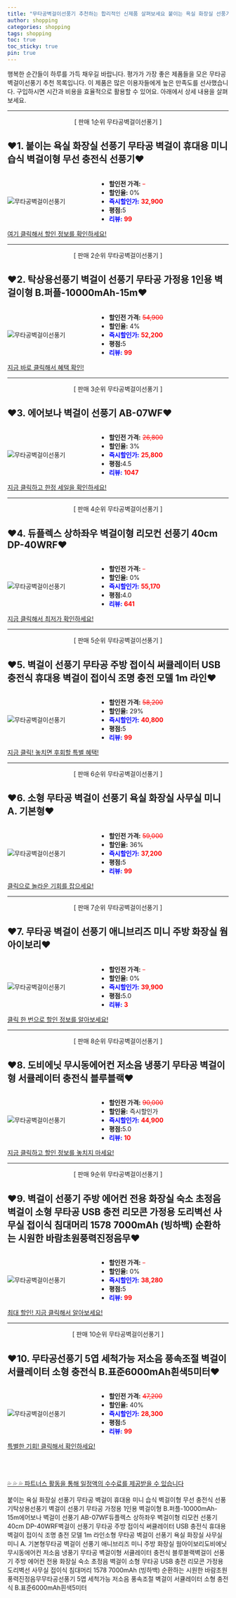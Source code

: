```yaml
---
title: "무타공벽걸이선풍기 추천하는 합리적인 신제품 살펴보세요 붙이는 욕실 화장실 선풍기 무타공"
author: shopping
categories: shopping
tags: shopping
toc: true
toc_sticky: true
pin: true
---
```

행복한 순간들이 하루를 가득 채우길 바랍니다. 평가가 가장 좋은 제품들을 모은 무타공벽걸이선풍기 추천 목록입니다. 이 제품은 많은 이용자들에게 높은 만족도를 선사했습니다. 구입하시면 시간과 비용을 효율적으로 활용할 수 있어요. 아래에서 상세 내용을 살펴보세요.

---
<p class="toplist" style="margin: 0 auto; display: block; width: fit-content;">[ 판매 1순위 무타공벽걸이선풍기 ]</p>

<h2><strong>❤️1. 붙이는 욕실 화장실 선풍기 무타공 벽걸이 휴대용 미니 습식 벽걸이형 무선 충전식 선풍기❤️</strong></h2>

<div style="display: flex; align-items: center;">
    <div style="flex: 0.4;">
        <img src="https://thumbnail10.coupangcdn.com/thumbnails/remote/230x230ex/image/vendor_inventory/b5b9/9ac486c7d05542a70085bc622e2508fe9a95178b6606860942c61396e849.png" alt="무타공벽걸이선풍기" style="max-width: 100%;">
    </div>
    <div style="flex: 0.6; margin-left: 10px;">
        <ul>
            <li><strong>할인전 가격:</strong> <del style="color: red;">-</del></li>
            <li><strong>할인율:</strong> 0%</li>
            <li><span style='color:blue'><strong>즉시할인가:</strong></span> <span style='color:red'><strong>32,900</strong></span></li>
            <li><strong>평점:</strong>5</li>
            <li><span style='color:blue'><strong>리뷰:</strong></span> <span style='color:red'><strong>99</strong></span></li>
        </ul>
    </div>
</div>
<div class="center">
    <a href="https://William4Davisa.github.io?lptag=AF9450613&subid=githubio&pageKey=8182937517&traceid=V0-153&itemId=23398916716&vendorItemId=90426123597" class="myButton">
        여기 클릭해서 할인 정보를 확인하세요!
    </a>
</div>


---
<p class="toplist" style="margin: 0 auto; display: block; width: fit-content;">[ 판매 2순위 무타공벽걸이선풍기 ]</p>

<h2><strong>❤️2. 탁상용선풍기 벽걸이 선풍기 무타공 가정용 1인용 벽걸이형 B.퍼플-10000mAh-15m❤️</strong></h2>

<div style="display: flex; align-items: center;">
    <div style="flex: 0.4;">
        <img src="https://thumbnail10.coupangcdn.com/thumbnails/remote/230x230ex/image/vendor_inventory/540d/80ac33d9717a90b7f9ba43059e96db3c67854eaa30ac9c313fd20c52b112.jpg" alt="무타공벽걸이선풍기" style="max-width: 100%;">
    </div>
    <div style="flex: 0.6; margin-left: 10px;">
        <ul>
            <li><strong>할인전 가격:</strong> <del style="color: red;">54,900</del></li>
            <li><strong>할인율:</strong> 4%</li>
            <li><span style='color:blue'><strong>즉시할인가:</strong></span> <span style='color:red'><strong>52,200</strong></span></li>
            <li><strong>평점:</strong>5</li>
            <li><span style='color:blue'><strong>리뷰:</strong></span> <span style='color:red'><strong>99</strong></span></li>
        </ul>
    </div>
</div>
<div class="center">
    <a href="https://William4Davisa.github.io?lptag=AF9450613&subid=githubio&pageKey=8140608855&traceid=V0-153&itemId=23132725222&vendorItemId=90165676157" class="myButton">
        지금 바로 클릭해서 혜택 확인!
    </a>
</div>


---
<p class="toplist" style="margin: 0 auto; display: block; width: fit-content;">[ 판매 3순위 무타공벽걸이선풍기 ]</p>

<h2><strong>❤️3. 에어보나 벽걸이 선풍기 AB-07WF❤️</strong></h2>

<div style="display: flex; align-items: center;">
    <div style="flex: 0.4;">
        <img src="https://thumbnail10.coupangcdn.com/thumbnails/remote/230x230ex/image/vendor_inventory/6652/6a0bbd5a67ea4012e2d8fd31f405bc77279e48324a79ccbb526ddd0e9ad7.jpg" alt="무타공벽걸이선풍기" style="max-width: 100%;">
    </div>
    <div style="flex: 0.6; margin-left: 10px;">
        <ul>
            <li><strong>할인전 가격:</strong> <del style="color: red;">26,800</del></li>
            <li><strong>할인율:</strong> 3%</li>
            <li><span style='color:blue'><strong>즉시할인가:</strong></span> <span style='color:red'><strong>25,800</strong></span></li>
            <li><strong>평점:</strong>4.5</li>
            <li><span style='color:blue'><strong>리뷰:</strong></span> <span style='color:red'><strong>1047</strong></span></li>
        </ul>
    </div>
</div>
<div class="center">
    <a href="https://William4Davisa.github.io?lptag=AF9450613&subid=githubio&pageKey=6438835882&traceid=V0-153&itemId=13929421722&vendorItemId=86703182870" class="myButton">
        지금 클릭하고 한정 세일을 확인하세요!
    </a>
</div>


---
<p class="toplist" style="margin: 0 auto; display: block; width: fit-content;">[ 판매 4순위 무타공벽걸이선풍기 ]</p>

<h2><strong>❤️4. 듀플렉스 상하좌우 벽걸이형 리모컨 선풍기 40cm DP-40WRF❤️</strong></h2>

<div style="display: flex; align-items: center;">
    <div style="flex: 0.4;">
        <img src="https://thumbnail8.coupangcdn.com/thumbnails/remote/230x230ex/image/vendor_inventory/42d9/efedac13e0949fd978566b6b44c79e1baed362f6c6ca636e1448f8926d07.png" alt="무타공벽걸이선풍기" style="max-width: 100%;">
    </div>
    <div style="flex: 0.6; margin-left: 10px;">
        <ul>
            <li><strong>할인전 가격:</strong> <del style="color: red;">-</del></li>
            <li><strong>할인율:</strong> 0%</li>
            <li><span style='color:blue'><strong>즉시할인가:</strong></span> <span style='color:red'><strong>55,170</strong></span></li>
            <li><strong>평점:</strong>4.0</li>
            <li><span style='color:blue'><strong>리뷰:</strong></span> <span style='color:red'><strong>641</strong></span></li>
        </ul>
    </div>
</div>
<div class="center">
    <a href="https://William4Davisa.github.io?lptag=AF9450613&subid=githubio&pageKey=5380524942&traceid=V0-153&itemId=7990479039&vendorItemId=86838595581" class="myButton">
        지금 클릭해서 최저가 확인하세요!
    </a>
</div>


---
<p class="toplist" style="margin: 0 auto; display: block; width: fit-content;">[ 판매 5순위 무타공벽걸이선풍기 ]</p>

<h2><strong>❤️5. 벽걸이 선풍기 무타공 주방 접이식 써큘레이터 USB 충전식 휴대용 벽걸이 접이식 조명 충전 모델 1m 라인❤️</strong></h2>

<div style="display: flex; align-items: center;">
    <div style="flex: 0.4;">
        <img src="https://thumbnail7.coupangcdn.com/thumbnails/remote/230x230ex/image/vendor_inventory/1f50/f61e6f140b75243139da36210fa61a119cabee56b143235cda698b345ffc.png" alt="무타공벽걸이선풍기" style="max-width: 100%;">
    </div>
    <div style="flex: 0.6; margin-left: 10px;">
        <ul>
            <li><strong>할인전 가격:</strong> <del style="color: red;">58,200</del></li>
            <li><strong>할인율:</strong> 29%</li>
            <li><span style='color:blue'><strong>즉시할인가:</strong></span> <span style='color:red'><strong>40,800</strong></span></li>
            <li><strong>평점:</strong>5</li>
            <li><span style='color:blue'><strong>리뷰:</strong></span> <span style='color:red'><strong>99</strong></span></li>
        </ul>
    </div>
</div>
<div class="center">
    <a href="https://William4Davisa.github.io?lptag=AF9450613&subid=githubio&pageKey=8080428138&traceid=V0-153&itemId=22783576088&vendorItemId=89818623564" class="myButton">
        지금 클릭! 놓치면 후회할 특별 혜택!
    </a>
</div>


---
<p class="toplist" style="margin: 0 auto; display: block; width: fit-content;">[ 판매 6순위 무타공벽걸이선풍기 ]</p>

<h2><strong>❤️6. 소형 무타공 벽걸이 선풍기 욕실 화장실 사무실 미니 A. 기본형❤️</strong></h2>

<div style="display: flex; align-items: center;">
    <div style="flex: 0.4;">
        <img src="https://thumbnail8.coupangcdn.com/thumbnails/remote/230x230ex/image/vendor_inventory/3840/ebe0fe719df827416df27537497b3657302cd3148d5c26e5bd8576a29545.jpg" alt="무타공벽걸이선풍기" style="max-width: 100%;">
    </div>
    <div style="flex: 0.6; margin-left: 10px;">
        <ul>
            <li><strong>할인전 가격:</strong> <del style="color: red;">59,000</del></li>
            <li><strong>할인율:</strong> 36%</li>
            <li><span style='color:blue'><strong>즉시할인가:</strong></span> <span style='color:red'><strong>37,200</strong></span></li>
            <li><strong>평점:</strong>5</li>
            <li><span style='color:blue'><strong>리뷰:</strong></span> <span style='color:red'><strong>99</strong></span></li>
        </ul>
    </div>
</div>
<div class="center">
    <a href="https://William4Davisa.github.io?lptag=AF9450613&subid=githubio&pageKey=7826564581&traceid=V0-153&itemId=21273677046&vendorItemId=88333842305" class="myButton">
        클릭으로 놀라운 기회를 잡으세요!
    </a>
</div>


---
<p class="toplist" style="margin: 0 auto; display: block; width: fit-content;">[ 판매 7순위 무타공벽걸이선풍기 ]</p>

<h2><strong>❤️7. 무타공 벽걸이 선풍기 애니브리즈 미니 주방 화장실 웜아이보리❤️</strong></h2>

<div style="display: flex; align-items: center;">
    <div style="flex: 0.4;">
        <img src="https://thumbnail8.coupangcdn.com/thumbnails/remote/230x230ex/image/vendor_inventory/4227/a1307a54d6a65f082796ab7d4b2d90df1d7bde0902aa6f57376a3b2b0e79.png" alt="무타공벽걸이선풍기" style="max-width: 100%;">
    </div>
    <div style="flex: 0.6; margin-left: 10px;">
        <ul>
            <li><strong>할인전 가격:</strong> <del style="color: red;">-</del></li>
            <li><strong>할인율:</strong> 0%</li>
            <li><span style='color:blue'><strong>즉시할인가:</strong></span> <span style='color:red'><strong>39,900</strong></span></li>
            <li><strong>평점:</strong>5.0</li>
            <li><span style='color:blue'><strong>리뷰:</strong></span> <span style='color:red'><strong>3</strong></span></li>
        </ul>
    </div>
</div>
<div class="center">
    <a href="https://William4Davisa.github.io?lptag=AF9450613&subid=githubio&pageKey=8176846220&traceid=V0-153&itemId=23368206816&vendorItemId=90398472219" class="myButton">
        클릭 한 번으로 할인 정보를 알아보세요!
    </a>
</div>


---
<p class="toplist" style="margin: 0 auto; display: block; width: fit-content;">[ 판매 8순위 무타공벽걸이선풍기 ]</p>

<h2><strong>❤️8. 도비에닛 무시동에어컨 저소음 냉풍기 무타공 벽걸이형 서큘레이터 충전식 블루블랙❤️</strong></h2>

<div style="display: flex; align-items: center;">
    <div style="flex: 0.4;">
        <img src="https://thumbnail8.coupangcdn.com/thumbnails/remote/230x230ex/image/vendor_inventory/4c31/4109cf0ce76ae581e4a170849d119ff560a17114ccfb1dc9106b109fc082.png" alt="무타공벽걸이선풍기" style="max-width: 100%;">
    </div>
    <div style="flex: 0.6; margin-left: 10px;">
        <ul>
            <li><strong>할인전 가격:</strong> <del style="color: red;">90,000</del></li>
            <li><strong>할인율:</strong> 즉시할인가</li>
            <li><span style='color:blue'><strong>즉시할인가:</strong></span> <span style='color:red'><strong>44,900</strong></span></li>
            <li><strong>평점:</strong>5.0</li>
            <li><span style='color:blue'><strong>리뷰:</strong></span> <span style='color:red'><strong>10</strong></span></li>
        </ul>
    </div>
</div>
<div class="center">
    <a href="https://William4Davisa.github.io?lptag=AF9450613&subid=githubio&pageKey=8179867912&traceid=V0-153&itemId=23383038563&vendorItemId=90413059244" class="myButton">
        지금 클릭하고 할인 정보를 놓치지 마세요!
    </a>
</div>


---
<p class="toplist" style="margin: 0 auto; display: block; width: fit-content;">[ 판매 9순위 무타공벽걸이선풍기 ]</p>

<h2><strong>❤️9. 벽걸이 선풍기 주방 에어컨 전용 화장실 숙소 초정음 벽걸이 소형 무타공 USB 충전 리모콘 가정용 도리벽선 사무실 접이식 침대머리 1578 7000mAh (빙하백) 순환하는 시원한 바람초원풍력진정음무❤️</strong></h2>

<div style="display: flex; align-items: center;">
    <div style="flex: 0.4;">
        <img src="https://thumbnail10.coupangcdn.com/thumbnails/remote/230x230ex/image/vendor_inventory/b24b/8b9c34564e32af5ef3a22c70041f5fd14d64a207eb114942171bfa0344d3.png" alt="무타공벽걸이선풍기" style="max-width: 100%;">
    </div>
    <div style="flex: 0.6; margin-left: 10px;">
        <ul>
            <li><strong>할인전 가격:</strong> <del style="color: red;">-</del></li>
            <li><strong>할인율:</strong> 0%</li>
            <li><span style='color:blue'><strong>즉시할인가:</strong></span> <span style='color:red'><strong>38,280</strong></span></li>
            <li><strong>평점:</strong>5</li>
            <li><span style='color:blue'><strong>리뷰:</strong></span> <span style='color:red'><strong>99</strong></span></li>
        </ul>
    </div>
</div>
<div class="center">
    <a href="https://William4Davisa.github.io?lptag=AF9450613&subid=githubio&pageKey=8160491006&traceid=V0-153&itemId=23262638066&vendorItemId=90295009166" class="myButton">
        최대 할인! 지금 클릭해서 알아보세요!
    </a>
</div>


---
<p class="toplist" style="margin: 0 auto; display: block; width: fit-content;">[ 판매 10순위 무타공벽걸이선풍기 ]</p>

<h2><strong>❤️10. 무타공선풍기 5엽 세척가능 저소음 풍속조절 벽걸이 서큘레이터 소형 충전식 B.표준6000mAh흰색5미터❤️</strong></h2>

<div style="display: flex; align-items: center;">
    <div style="flex: 0.4;">
        <img src="https://thumbnail7.coupangcdn.com/thumbnails/remote/230x230ex/image/vendor_inventory/51e0/05d26b8ccbdf646059d91cf3986ac529dcc130499825dfb01a636815cc17.jpg" alt="무타공벽걸이선풍기" style="max-width: 100%;">
    </div>
    <div style="flex: 0.6; margin-left: 10px;">
        <ul>
            <li><strong>할인전 가격:</strong> <del style="color: red;">47,200</del></li>
            <li><strong>할인율:</strong> 40%</li>
            <li><span style='color:blue'><strong>즉시할인가:</strong></span> <span style='color:red'><strong>28,300</strong></span></li>
            <li><strong>평점:</strong>5</li>
            <li><span style='color:blue'><strong>리뷰:</strong></span> <span style='color:red'><strong>99</strong></span></li>
        </ul>
    </div>
</div>
<div class="center">
    <a href="https://William4Davisa.github.io?lptag=AF9450613&subid=githubio&pageKey=8151761508&traceid=V0-153&itemId=23200061295&vendorItemId=90232630263" class="myButton">
        특별한 기회! 클릭해서 확인하세요!
    </a>
</div>

<br><br><br>[💦 💦 💦 파트너스 활동을 통해 일정액의 수수료를 제공받을 수 있습니다](https://link.coupang.com/a/bcpT2c)<br><br>붙이는 욕실 화장실 선풍기 무타공 벽걸이 휴대용 미니 습식 벽걸이형 무선 충전식 선풍기탁상용선풍기 벽걸이 선풍기 무타공 가정용 1인용 벽걸이형 B.퍼플-10000mAh-15m에어보나 벽걸이 선풍기 AB-07WF듀플렉스 상하좌우 벽걸이형 리모컨 선풍기 40cm DP-40WRF벽걸이 선풍기 무타공 주방 접이식 써큘레이터 USB 충전식 휴대용 벽걸이 접이식 조명 충전 모델 1m 라인소형 무타공 벽걸이 선풍기 욕실 화장실 사무실 미니 A. 기본형무타공 벽걸이 선풍기 애니브리즈 미니 주방 화장실 웜아이보리도비에닛 무시동에어컨 저소음 냉풍기 무타공 벽걸이형 서큘레이터 충전식 블루블랙벽걸이 선풍기 주방 에어컨 전용 화장실 숙소 초정음 벽걸이 소형 무타공 USB 충전 리모콘 가정용 도리벽선 사무실 접이식 침대머리 1578 7000mAh (빙하백) 순환하는 시원한 바람초원풍력진정음무무타공선풍기 5엽 세척가능 저소음 풍속조절 벽걸이 서큘레이터 소형 충전식 B.표준6000mAh흰색5미터